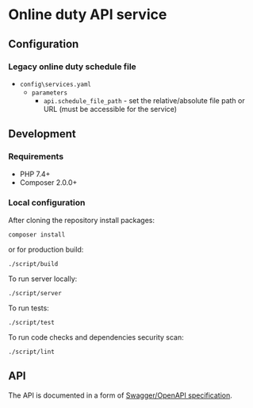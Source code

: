 # Online duty API service

## Configuration

### Legacy online duty schedule file

- `config\services.yaml`
    - `parameters`
        - `api.schedule_file_path` - set the relative/absolute file path or URL (must be accessible for the service)

## Development

### Requirements

- PHP 7.4+
- Composer 2.0.0+

### Local configuration

After cloning the repository install packages:

```commandline
composer install
```

or for production build:

```commandline
./script/build
```

To run server locally:

```commandline
./script/server
```

To run tests:

```commandline
./script/test
```

To run code checks and dependencies security scan:

```commandline
./script/lint
```

## API

The API is documented in a form of [Swagger/OpenAPI specification](doc/swagger.yaml).
